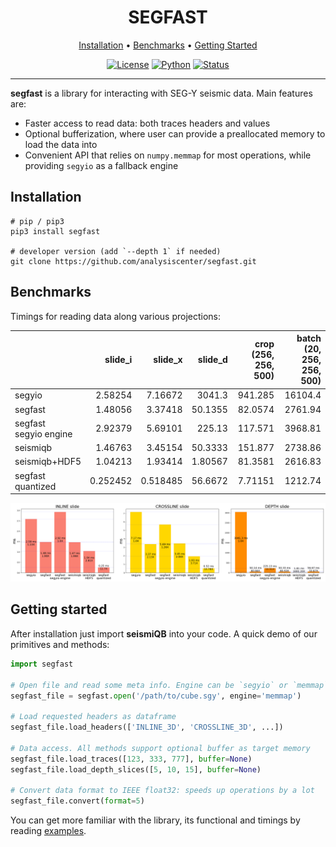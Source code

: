 <div align="center">

# SEGFAST

<a href="#installation">Installation</a> • <a href="#benchmarks">Benchmarks</a> • <a href="#getting-started">Getting Started</a>

[![License](https://img.shields.io/github/license/analysiscenter/batchflow.svg)](https://www.apache.org/licenses/LICENSE-2.0)
[![Python](https://img.shields.io/badge/python-3.8-blue.svg)](https://python.org)
[![Status](https://github.com/analysiscenter/segfast/actions/workflows/status.yml/badge.svg?branch=main&event=push)](https://github.com/analysiscenter/segfast/actions/workflows/status.yml)

</div>

---

**segfast** is a library for interacting with SEG-Y seismic data. Main features are:

* Faster access to read data: both traces headers and values
* Optional bufferization, where user can provide a preallocated memory to load the data into
* Convenient API that relies on `numpy.memmap` for most operations, while providing `segyio` as a fallback engine


## Installation

    # pip / pip3
    pip3 install segfast

    # developer version (add `--depth 1` if needed)
    git clone https://github.com/analysiscenter/segfast.git


## Benchmarks
Timings for reading data along various projections:

|                                |    slide_i |    slide_x |    slide_d |      crop<br/>(256, 256, 500) |    batch<br/>(20, 256, 256, 500)|
|:-------------------------------|-----------:|-----------:|-----------:|------------------------------:|--------------------------------:|
| segyio                         |   2.58254  |   7.16672  | 3041.3     | 941.285                       | 16104.4                         |
| segfast                        |   1.48056  |   3.37418  |   50.1355  |  82.0574                      |  2761.94                        |
| segfast<br/>segyio engine      |   2.92379  |   5.69101  |  225.13    | 117.571                       |  3968.81                        |
| seismiqb                       |   1.46763  |   3.45154  |   50.3333  | 151.877                       |  2738.86                        |
| seismiqb+HDF5                  |   1.04213  |   1.93414  |    1.80567 |  81.3581                      |  2616.83                        |
| segfast <br/>quantized         |   0.252452 |   0.518485 |   56.6672  |   7.71151                     |  1212.74                        |

![SlideBenchmarks](https://raw.githubusercontent.com/analysiscenter/segfast/main/examples/article_timings_slides.png)


## Getting started

After installation just import **seismiQB** into your code. A quick demo of our primitives and methods:
```python
import segfast

# Open file and read some meta info. Engine can be `segyio` or `memmap`
segfast_file = segfast.open('/path/to/cube.sgy', engine='memmap')

# Load requested headers as dataframe
segfast_file.load_headers(['INLINE_3D', 'CROSSLINE_3D', ...])

# Data access. All methods support optional buffer as target memory
segfast_file.load_traces([123, 333, 777], buffer=None)
segfast_file.load_depth_slices([5, 10, 15], buffer=None)

# Convert data format to IEEE float32: speeds up operations by a lot
segfast_file.convert(format=5)

```
You can get more familiar with the library, its functional and timings by reading [examples](examples).
